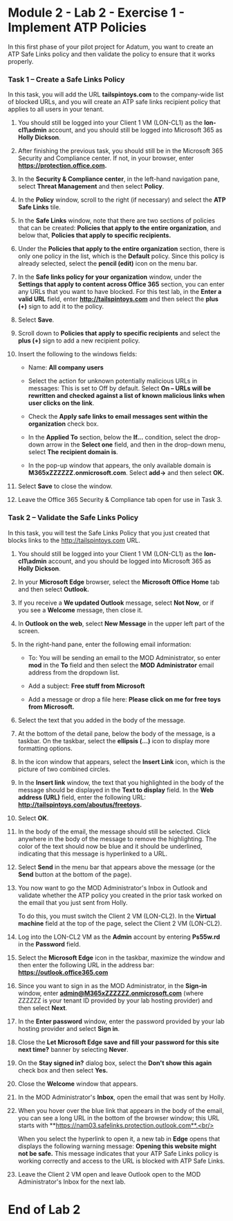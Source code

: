 # Module 2 - Lab 2 - Exercise 1 - Implement ATP Policies  

In this first phase of your pilot project for Adatum, you want to create an ATP Safe Links policy and then validate the policy to ensure that it works properly.


### Task 1 – Create a Safe Links Policy

In this task, you will add the URL **tailspintoys.com** to the company-wide list of blocked URLs, and you will create an ATP safe links recipient policy that applies to all users in your tenant.

1. You should still be logged into your Client 1 VM (LON-CL1) as the **lon-cl1\admin** account, and you should still be logged into Microsoft 365 as **Holly Dickson**.
2. After finishing the previous task, you should still be in the Microsoft 365 Security and Compliance center. If not, in your browser, enter **https://protection.office.com.**
3. In the **Security &amp; Compliance center**, in the left-hand navigation pane, select **Threat Management** and then select **Policy**.
4. In the **Policy** window, scroll to the right (if necessary) and select the **ATP Safe Links** tile.
5. In the **Safe Links** window, note that there are two sections of policies that can be created: **Policies that apply to the entire organization**, and below that, **Policies that apply to specific recipients.**
6. Under the **Policies that apply to the entire organization** section, there is only one policy in the list, which is the **Default** policy. Since this policy is already selected, select the **pencil (edit)** icon on the menu bar.
7. In the **Safe links policy for your organization** window, under the **Settings that apply to content across Office 365** section, you can enter any URLs that you want to have blocked. For this test lab, in the **Enter a valid URL** field, enter **http://tailspintoys.com** and then select the **plus (+)** sign to add it to the policy.
8. Select **Save**.
9. Scroll down to **Policies that apply to specific recipients** and select the **plus (+)** sign to add a new recipient policy.
10. Insert the following to the windows fields:

    - Name: **All company users**

    - Select the action for unknown potentially malicious URLs in messages: This is set to Off by default. Select **On – URLs will be rewritten and checked against a list of known malicious links when user clicks on the link**.

    - Check the **Apply safe links to email messages sent within the organization** check box.

    - In the **Applied To** section, below the **If…** condition, select the drop-down arrow in the **Select one** field, and then in the drop-down menu, select **The recipient domain is**.

    - In the pop-up window that appears, the only available domain is **M365xZZZZZZ.onmicrosoft.com**. Select **add-&gt;** and then select **OK.**

11. Select **Save** to close the window.
12. Leave the Office 365 Security &amp; Compliance tab open for use in Task 3.

### Task 2 – Validate the Safe Links Policy

In this task, you will test the Safe Links Policy that you just created that blocks links to the http://tailspintoys.com URL.

1. You should still be logged into your Client 1 VM (LON-CL1) as the **lon-cl1\admin** account, and you should be logged into Microsoft 365 as **Holly Dickson**.
2. In your **Microsoft Edge** browser, select the **Microsoft Office Home** tab and then select **Outlook.**
3. If you receive a **We updated Outlook** message, select **Not Now**, or if you see a **Welcome** message, then close it.
4. In **Outlook on the web**, select **New Message** in the upper left part of the screen.
5. In the right-hand pane, enter the following email information:

    - To: You will be sending an email to the MOD Administrator, so enter **mod** in the **To** field and then select the **MOD Administrator** email address from the dropdown list.

    - Add a subject: **Free stuff from Microsoft**

    - Add a message or drop a file here: **Please click on me for free toys from Microsoft.**

6. Select the text that you added in the body of the message.
7. At the bottom of the detail pane, below the body of the message, is a taskbar. On the taskbar, select the **ellipsis (…)** icon to display more formatting options.
8. In the icon window that appears, select the **Insert Link** icon, which is the picture of two combined circles.
9. In the **Insert link** window, the text that you highlighted in the body of the message should be displayed in the **Text to display** field. In the **Web address (URL)** field, enter the following URL: **http://tailspintoys.com/aboutus/freetoys.**
10. Select **OK**.
11. In the body of the email, the message should still be selected. Click anywhere in the body of the message to remove the highlighting. The color of the text should now be blue and it should be underlined, indicating that this message is hyperlinked to a URL.
12. Select **Send** in the menu bar that appears above the message (or the **Send** button at the bottom of the page).
13. You now want to go the MOD Administrator&#39;s Inbox in Outlook and validate whether the ATP policy you created in the prior task worked on the email that you just sent from Holly.<br/>

    To do this, you must switch the Client 2 VM (LON-CL2). In the **Virtual machine** field at the top of the page, select the Client 2 VM (LON-CL2).
14. Log into the LON-CL2 VM as the **Admin** account by entering **Ps55w.rd** in the **Password** field.
15. Select the **Microsoft Edge** icon in the taskbar, maximize the window and then enter the following URL in the address bar: **https://outlook.office365.com**
16. Since you want to sign in as the MOD Administrator, in the **Sign-in** window, enter **admin@M365xZZZZZZ.onmicrosoft.com** (where ZZZZZZ is your tenant ID provided by your lab hosting provider) and then select **Next**.
17. In the **Enter password** window, enter the password provided by your lab hosting provider and select **Sign in**.
18. Close the **Let Microsoft Edge save and fill your password for this site next time?** banner by selecting **Never**.
19. On the **Stay signed in?** dialog box, select the **Don't show this again** check box and then select **Yes.**
20. Close the **Welcome** window that appears.
21. In the MOD Administrator&#39;s **Inbox**, open the email that was sent by Holly.
22. When you hover over the blue link that appears in the body of the email, you can see a long URL in the bottom of the browser window; this URL starts with **https://nam03.safelinks.protection.outlook.com**.<br/>

    When you select the hyperlink to open it, a new tab in **Edge** opens that displays the following warning message: **Opening this website might not be safe.** This message indicates that your ATP Safe Links policy is working correctly and access to the URL is blocked with ATP Safe Links.
23. Leave the Client 2 VM open and leave Outlook open to the MOD Administrator&#39;s Inbox for the next lab.


# End of Lab 2

